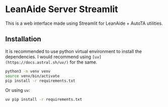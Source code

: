 # LeanAide Server Streamlit

This is a web interface made using Streamlit for LeanAide + AutoTA utilities.

## Installation

It is recommended to use python virtual environment to install the dependencies. I would recommend using `[uv](https://docs.astral.sh/uv/)` for the same.

```bash
python3 -m venv venv
source venv/bin/activate
pip install -r requirements.txt
```

Or using `uv`:

```bash
uv pip install -r requirements.txt
```

